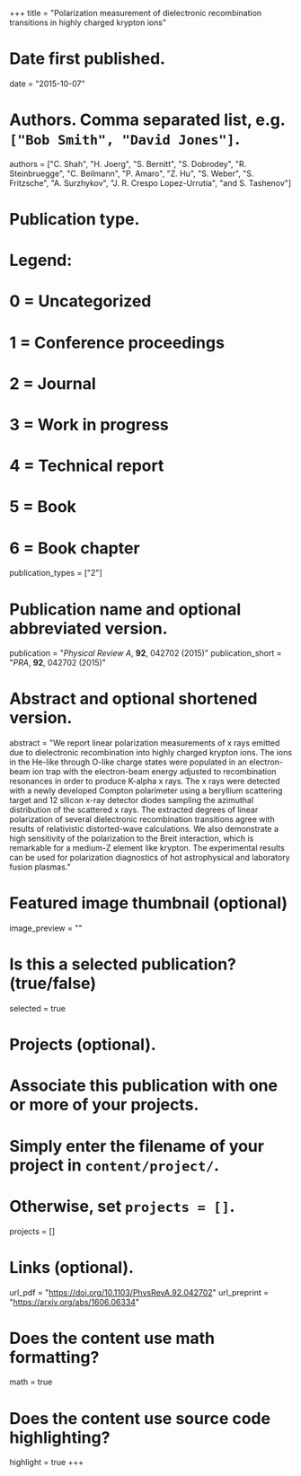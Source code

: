 +++
title = "Polarization measurement of dielectronic recombination transitions in highly charged krypton ions"

# Date first published.
date = "2015-10-07"

# Authors. Comma separated list, e.g. `["Bob Smith", "David Jones"]`.
authors = ["C. Shah", "H. Joerg", "S. Bernitt", "S. Dobrodey", "R. Steinbruegge", "C. Beilmann", "P. Amaro", "Z. Hu", "S. Weber", "S. Fritzsche", "A. Surzhykov", "J. R. Crespo Lopez-Urrutia", "and S. Tashenov"]

# Publication type.
# Legend:
# 0 = Uncategorized
# 1 = Conference proceedings
# 2 = Journal
# 3 = Work in progress
# 4 = Technical report
# 5 = Book
# 6 = Book chapter
publication_types = ["2"]

# Publication name and optional abbreviated version.
publication = "*Physical Review A*, **92**, 042702 (2015)"
publication_short = "*PRA*, **92**, 042702 (2015)"

# Abstract and optional shortened version.
abstract = "We report linear polarization measurements of x rays emitted due to dielectronic recombination into highly charged krypton ions. The ions in the He-like through O-like charge states were populated in an electron-beam ion trap with the electron-beam energy adjusted to recombination resonances in order to produce K-alpha x rays. The x rays were detected with a newly developed Compton polarimeter using a beryllium scattering target and 12 silicon x-ray detector diodes sampling the azimuthal distribution of the scattered x rays. The extracted degrees of linear polarization of several dielectronic recombination transitions agree with results of relativistic distorted-wave calculations. We also demonstrate a high sensitivity of the polarization to the Breit interaction, which is remarkable for a medium-Z element like krypton. The experimental results can be used for polarization diagnostics of hot astrophysical and laboratory fusion plasmas."

# Featured image thumbnail (optional)
image_preview = ""

# Is this a selected publication? (true/false)
selected = true

# Projects (optional).
#   Associate this publication with one or more of your projects.
#   Simply enter the filename of your project in `content/project/`.
#   Otherwise, set `projects = []`.
projects = []

# Links (optional).
url_pdf = "https://doi.org/10.1103/PhysRevA.92.042702"
url_preprint = "https://arxiv.org/abs/1606.06334"

# Does the content use math formatting?
math = true

# Does the content use source code highlighting?
highlight = true
+++
